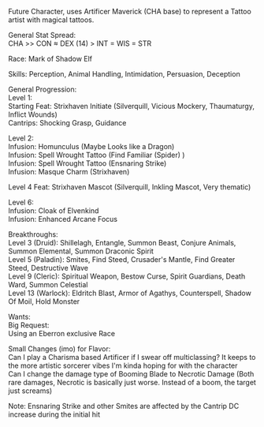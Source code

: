 Future Character, uses Artificer Maverick (CHA base) to represent a Tattoo artist with magical tattoos.

General Stat Spread: \
CHA >> CON ≈ DEX (14) > INT = WIS = STR

Race: Mark of Shadow Elf

Skills: Perception, Animal Handling, Intimidation, Persuasion, Deception

General Progression: \
Level 1: \
Starting Feat: Strixhaven Initiate (Silverquill, Vicious Mockery, Thaumaturgy, Inflict Wounds) \
Cantrips: Shocking Grasp, Guidance 

Level 2: \
Infusion: Homunculus (Maybe Looks like a Dragon) \
Infusion: Spell Wrought Tattoo (Find Familiar (Spider) ) \
Infusion: Spell Wrought Tattoo (Ensnaring Strike) \
Infusion: Masque Charm (Strixhaven) 

Level 4 Feat: Strixhaven Mascot (Silverquill, Inkling Mascot, Very thematic) 

Level 6: \
Infusion: Cloak of Elvenkind \
Infusion: Enhanced Arcane Focus

Breakthroughs: \
Level 3 (Druid): Shillelagh, Entangle, Summon Beast, Conjure Animals, Summon Elemental, Summon Draconic Spirit \
Level 5 (Paladin): Smites, Find Steed, Crusader's Mantle, Find Greater Steed, Destructive Wave \
Level 9 (Cleric): Spiritual Weapon, Bestow Curse, Spirit Guardians, Death Ward, Summon Celestial \
Level 13 (Warlock): Eldritch Blast, Armor of Agathys, Counterspell, Shadow Of Moil, Hold Monster

Wants: \
Big Request: \
Using an Eberron exclusive Race

Small Changes (imo) for Flavor: \
Can I play a Charisma based Artificer if I swear off multiclassing? It keeps to the more artistic sorcerer vibes I'm kinda hoping for with the character \
Can I change the damage type of Booming Blade to Necrotic Damage (Both rare damages, Necrotic is basically just worse. Instead of a boom, the target just screams)

Note: Ensnaring Strike and other Smites are affected by the Cantrip DC increase during the initial hit
